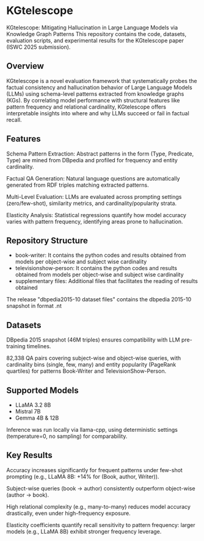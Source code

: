 # KGtelescope

KGtelescope: Mitigating Hallucination in Large Language Models via Knowledge Graph Patterns
This repository contains the code, datasets, evaluation scripts, and experimental results for the KGtelescope paper (ISWC 2025 submission).

 ## Overview
KGtelescope is a novel evaluation framework that systematically probes the factual consistency and hallucination behavior of Large Language Models (LLMs) using schema-level patterns extracted from knowledge graphs (KGs). By correlating model performance with structural features like pattern frequency and relational cardinality, KGtelescope offers interpretable insights into where and why LLMs succeed or fail in factual recall.

## Features
Schema Pattern Extraction: Abstract patterns in the form (Type, Predicate, Type) are mined from DBpedia and profiled for frequency and entity cardinality.

Factual QA Generation: Natural language questions are automatically generated from RDF triples matching extracted patterns.

Multi-Level Evaluation: LLMs are evaluated across prompting settings (zero/few-shot), similarity metrics, and cardinality/popularity strata.

Elasticity Analysis: Statistical regressions quantify how model accuracy varies with pattern frequency, identifying areas prone to hallucination.

## Repository Structure
- book-writer: It contains the python codes and results obtained from models per object-wise and subject wise cardinality
- televisionshow-person: It contains the python codes and results obtained from models per object-wise and subject wise cardinality
- supplementary files: Additional files that facilitates the reading of results obtained

The release "dbpedia2015-10 dataset files" contains the dbpedia 2015-10 snapshot in format .nt

## Datasets
DBpedia 2015 snapshot (46M triples) ensures compatibility with LLM pre-training timelines.

82,338 QA pairs covering subject-wise and object-wise queries, with cardinality bins (single, few, many) and entity popularity (PageRank quartiles) for patterns Book-Writer and TelevisionShow-Person.

## Supported Models
- LLaMA 3.2 8B
- Mistral 7B
- Gemma 4B & 12B

Inference was run locally via llama-cpp, using deterministic settings (temperature=0, no sampling) for comparability.

## Key Results
Accuracy increases significantly for frequent patterns under few-shot prompting (e.g., LLaMA 8B: +14% for (Book, author, Writer)).

Subject-wise queries (book → author) consistently outperform object-wise (author → book).

High relational complexity (e.g., many-to-many) reduces model accuracy drastically, even under high-frequency exposure.

Elasticity coefficients quantify recall sensitivity to pattern frequency: larger models (e.g., LLaMA 8B) exhibit stronger frequency leverage.
